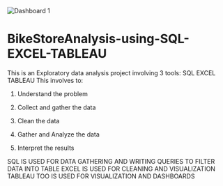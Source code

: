 ![Dashboard 1](https://user-images.githubusercontent.com/121448188/234097647-49c80f53-3a0f-493d-a4f6-f92b9a400438.png)
# BikeStoreAnalysis-using-SQL-EXCEL-TABLEAU

This is an Exploratory data analysis project involving 3 tools:
SQL
EXCEL
TABLEAU
This involves to:
1. Understand the problem

2. Collect and gather the data

3. Clean the data

4. Gather and Analyze the data

5. Interpret the results

SQL IS USED FOR DATA GATHERING AND WRITING QUERIES TO FILTER DATA INTO TABLE
EXCEL IS USED FOR CLEANING AND VISUALIZATION
TABLEAU TOO IS USED FOR VISUALIZATION AND DASHBOARDS
